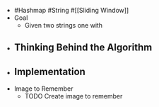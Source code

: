 - #Hashmap #String #[[Sliding Window]]
- Goal
	- Given two strings one with
- Thinking Behind the Algorithm
	-
- Implementation
	-
- Image to Remember
	- TODO Create image to remember